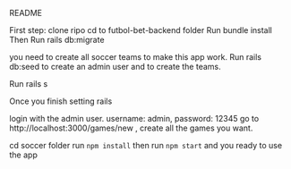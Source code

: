README

First step: clone ripo 
cd to futbol-bet-backend folder
Run bundle install 
Then Run rails db:migrate

you need to create all soccer teams to make this app work. Run rails db:seed to create an admin user and to create the teams.

Run rails s

Once you finish setting rails

login with the admin user. username: admin, password: 12345
go to http://localhost:3000/games/new , create all the games you want.


cd soccer folder run `npm install`
then run `npm start`
and you ready to use the app

